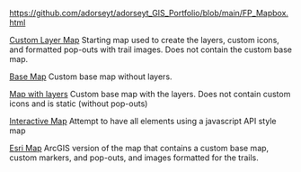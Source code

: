 https://github.com/adorseyt/adorseyt_GIS_Portfolio/blob/main/FP_Mapbox.html

[Custom Layer Map](/GoogleMyMap.html)
Starting map used to create the layers, custom icons, and formatted pop-outs with trail images. Does not contain the custom base map.

[Base Map](/HikingMirditaMap.html)
Custom base map without layers.

[Map with layers](/HikingMirditaMapFULL.html)
Custom base map with the layers. Does not contain custom icons and is static (without pop-outs)

[Interactive Map](/HM_MapIndex.html)
Attempt to have all elements using a javascript API style map

[Esri Map](/EsriMap.html)
ArcGIS version of the map that contains a custom base map, custom markers, and pop-outs, and images formatted for the trails.
